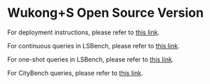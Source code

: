 # Wukong+S Open Source Version

For deployment instructions, please refer to [this link](https://github.com/yhzhang0128/Wukong-S/blob/master/DEPLOY.md).

For continuous queries in LSBench, please refer to [this link](https://github.com/yhzhang0128/Wukong-S/blob/master/tools/continuous%20query/lsbench/LSBench.md).

For one-shot queries in LSBench, please refer to [this link](https://github.com/yhzhang0128/Wukong-S/blob/master/tools/one-shot%20query/LSBench.md).

For CityBench queries, please refer to [this link](https://github.com/yhzhang0128/Wukong-S/blob/master/tools/continuous%20query/citybench/CityBench.md).
